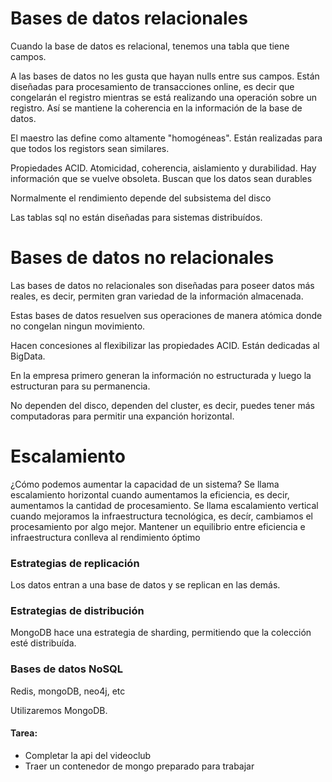 # Bases de datos relacionales

Cuando la base de datos es relacional, tenemos una tabla que tiene campos.

A las bases de datos no les gusta que hayan nulls entre sus campos. Están diseñadas para procesamiento de transacciones online, es decir que congelarán el registro mientras se está realizando una operación sobre un registro. Así se mantiene la coherencia en la información de la base de datos.

El maestro las define como altamente "homogéneas". Están realizadas para que todos los registors sean similares.

Propiedades ACID. Atomicidad, coherencia, aislamiento y durabilidad. Hay información que se vuelve obsoleta.
Buscan que los datos sean durables

Normalmente el rendimiento depende del subsistema del disco

Las tablas sql no están diseñadas para sistemas distribuídos.

# Bases de datos no relacionales

Las bases de datos no relacionales son diseñadas para poseer datos más reales, es decir, permiten gran variedad de la información almacenada.

Estas bases de datos resuelven sus operaciones de manera atómica donde no congelan ningun movimiento.

Hacen concesiones al flexibilizar las propiedades ACID. Están dedicadas al BigData.

En la empresa primero generan la información no estructurada y luego la estructuran para su permanencia.

No dependen del disco, dependen del cluster, es decir, puedes tener más computadoras para permitir una expanción horizontal.

# Escalamiento
¿Cómo podemos aumentar la capacidad de un sistema?
Se llama escalamiento horizontal cuando aumentamos la eficiencia, es decir, aumentamos la cantidad de procesamiento.
Se llama escalamiento vertical cuando mejoramos la infraestructura tecnológica, es decír, cambiamos el procesamiento por algo mejor.
Mantener un equilibrio entre eficiencia e infraestructura conlleva al rendimiento óptimo

### Estrategias de replicación
Los datos entran a una base de datos y se replican en las demás.

### Estrategias de distribución
MongoDB hace una estrategia de sharding, permitiendo que la colección esté distribuída.

### Bases de datos NoSQL
Redis, mongoDB, neo4j, etc

Utilizaremos MongoDB.

#### Tarea:
- Completar la api del videoclub
- Traer un contenedor de mongo preparado para trabajar